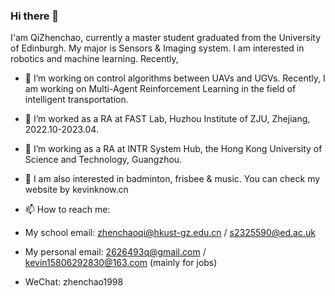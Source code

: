 ### Hi there 👋

I'am QiZhenchao, currently a master student graduated from the University of Edinburgh. My major is Sensors & Imaging system. 
I am interested in robotics and machine learning. Recently,

- 🔭 I’m working on control algorithms between UAVs and UGVs. Recently, I am working on Multi-Agent Reinforcement Learning in the field of intelligent transportation.
- 🌱 I’m worked as a RA at FAST Lab, Huzhou Institute of ZJU, Zhejiang, 2022.10-2023.04.
- 🌱 I’m working as a RA at INTR System Hub, the Hong Kong University of Science and Technology, Guangzhou.
- 💬 I am also interested in badminton, frisbee & music. You can check my website by kevinknow.cn 

- 📫 How to reach me:

- My school email: zhenchaoqi@hkust-gz.edu.cn / s2325590@ed.ac.uk 
- My personal email: 2626493q@gmail.com / kevin15806292830@163.com (mainly for jobs)
- WeChat: zhenchao1998
<!--
**kevinknow/kevinknow** is a ✨ _special_ ✨ repository because its `README.md` (this file) appears on your GitHub profile.

Here are some ideas to get you started:

- 🔭 I’m currently working on ...
- 🌱 I’m currently learning ...
- 👯 I’m looking to collaborate on ...
- 🤔 I’m looking for help with ...
- 💬 Ask me about ...
- 📫 How to reach me: ...
- 😄 Pronouns: ...
- ⚡ Fun fact: ...
-->
